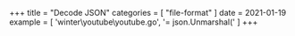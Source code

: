 +++
title = "Decode JSON"
categories = [ "file-format" ]
date = 2021-01-19
example = [
   'winter\youtube\youtube.go', '= json.Unmarshal('
]
+++
